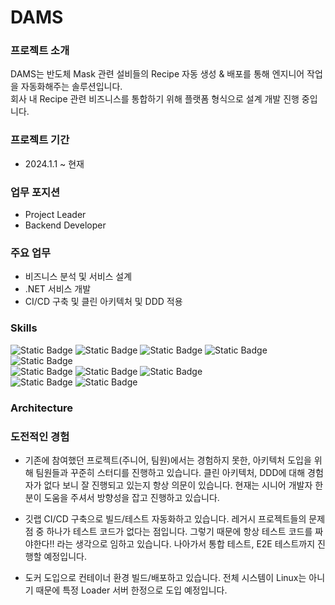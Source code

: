 # DAMS
### 프로젝트 소개
DAMS는 반도체 Mask 관련 설비들의 Recipe 자동 생성 & 배포를 통해 엔지니어 작업을 자동화해주는 솔루션입니다.  
회사 내 Recipe 관련 비즈니스를 통합하기 위해 플랫폼 형식으로 설계 개발 진행 중입니다.

### 프로젝트 기간
- 2024.1.1 ~ 현재

### 업무 포지션
- Project Leader
- Backend Developer

### 주요 업무
- 비즈니스 분석 및 서비스 설계
- .NET 서비스 개발
- CI/CD 구축 및 클린 아키텍처 및 DDD 적용

### Skills
![Static Badge](https://img.shields.io/badge/csharp-512BD4)
![Static Badge](https://img.shields.io/badge/.NET-5C2D91)
![Static Badge](https://img.shields.io/badge/javascript-F7DF1E)
![Static Badge](https://img.shields.io/badge/react-61DAFB)
![Static Badge](https://img.shields.io/badge/oracle-F80000)  
![Static Badge](https://img.shields.io/badge/windows-0078D4)
![Static Badge](https://img.shields.io/badge/ubuntu-E95420)
![Static Badge](https://img.shields.io/badge/docker-2496ED)  
![Static Badge](https://img.shields.io/badge/gitlab-FC6D26)
![Static Badge](https://img.shields.io/badge/monday-E40521)

### Architecture

### 도전적인 경험
- 기존에 참여했던 프로젝트(주니어, 팀원)에서는 경험하지 못한, 아키텍처 도입을 위해 팀원들과 꾸준히 스터디를 진행하고 있습니다. 클린 아키텍처, DDD에 대해 경험자가 없다 보니 잘 진행되고 있는지 항상 의문이 있습니다. 현재는 시니어 개발자 한 분이 도움을 주셔서 방향성을 잡고 진행하고 있습니다.

- 깃랩 CI/CD 구축으로 빌드/테스트 자동화하고 있습니다. 레거시 프로젝트들의 문제점 중 하나가 테스트 코드가 없다는 점입니다. 그렇기 때문에 항상 테스트 코드를 짜야한다!! 라는 생각으로 임하고 있습니다. 나아가서 통합 테스트, E2E 테스트까지 진행할 예정입니다.

- 도커 도입으로 컨테이너 환경 빌드/배포하고 있습니다. 전체 시스템이 Linux는 아니기 때문에 특정 Loader 서버 한정으로 도입 예정입니다.
